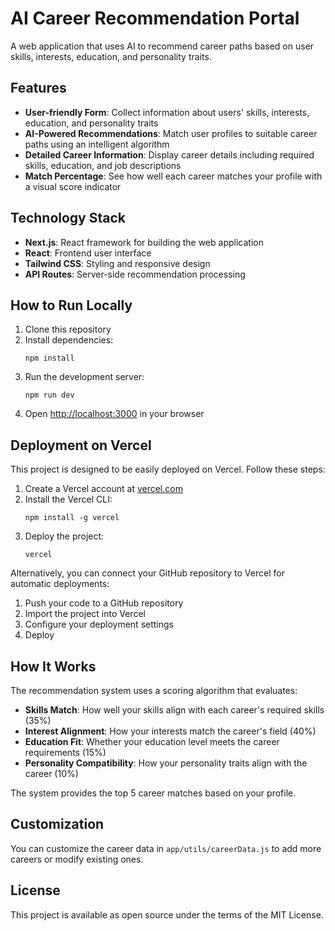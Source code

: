 # AI Career Recommendation Portal

A web application that uses AI to recommend career paths based on user skills, interests, education, and personality traits.

## Features

- **User-friendly Form**: Collect information about users' skills, interests, education, and personality traits
- **AI-Powered Recommendations**: Match user profiles to suitable career paths using an intelligent algorithm
- **Detailed Career Information**: Display career details including required skills, education, and job descriptions
- **Match Percentage**: See how well each career matches your profile with a visual score indicator

## Technology Stack

- **Next.js**: React framework for building the web application
- **React**: Frontend user interface
- **Tailwind CSS**: Styling and responsive design
- **API Routes**: Server-side recommendation processing

## How to Run Locally

1. Clone this repository
2. Install dependencies:
   ```
   npm install
   ```
3. Run the development server:
   ```
   npm run dev
   ```
4. Open [http://localhost:3000](http://localhost:3000) in your browser

## Deployment on Vercel

This project is designed to be easily deployed on Vercel. Follow these steps:

1. Create a Vercel account at [vercel.com](https://vercel.com)
2. Install the Vercel CLI:
   ```
   npm install -g vercel
   ```
3. Deploy the project:
   ```
   vercel
   ```

Alternatively, you can connect your GitHub repository to Vercel for automatic deployments:

1. Push your code to a GitHub repository
2. Import the project into Vercel
3. Configure your deployment settings
4. Deploy

## How It Works

The recommendation system uses a scoring algorithm that evaluates:

- **Skills Match**: How well your skills align with each career's required skills (35%)
- **Interest Alignment**: How your interests match the career's field (40%)
- **Education Fit**: Whether your education level meets the career requirements (15%)
- **Personality Compatibility**: How your personality traits align with the career (10%)

The system provides the top 5 career matches based on your profile.

## Customization

You can customize the career data in `app/utils/careerData.js` to add more careers or modify existing ones.

## License

This project is available as open source under the terms of the MIT License. 
